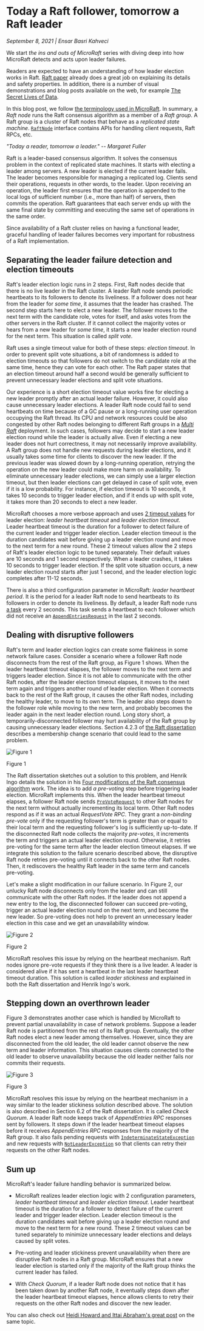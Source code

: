 
# Today a Raft follower, tomorrow a Raft leader

_September 8, 2021 | Ensar Basri Kahveci_

We start _the ins and outs of MicroRaft_ series with diving deep into how
MicroRaft detects and acts upon leader failures.

Readers are expected to have an understanding of how leader election works in
Raft. <a href="https://raft.github.io/" target="_blank">Raft paper</a> already
does a great job on explaining its details and safety properties. In addition,
there is a number of visual demonstrations and blog posts available on the web,
for example <a href="http://thesecretlivesofdata.com/raft/" target="_blank">The
Secret Lives of Data</a>.

In this blog post, we follow <a
href="https://microraft.io/docs/main-abstractions/" target="_blank" >the
terminology used in MicroRaft</a>. In summary, a _Raft node_ runs the Raft
consensus algorithm as a member of a _Raft group_. A Raft group is a cluster of
Raft nodes that behave as a _replicated state machine_. <a
href="https://github.com/MicroRaft/MicroRaft/blob/master/microraft/src/main/java/io/microraft/RaftNode.java"
target="_blank">`RaftNode`</a>  interface contains APIs for handling client
requests, Raft RPCs, etc.

_"Today a reader, tomorrow a leader." -- Margaret Fuller_

Raft is a leader-based consensus algorithm. It solves the consensus problem in
the context of replicated state machines. It starts with electing a leader among
servers. A new leader is elected if the current leader fails. The leader becomes
responsible for managing a replicated log. Clients send their operations,
requests in other words, to the leader. Upon receiving an operation, the leader
first ensures that the operation is appended to the local logs of sufficient
number (i.e., more than half) of servers, then commits the operation. Raft
guarantees that each server ends up with the same final state by committing and
executing the same set of operations in the same order.

Since availability of a Raft cluster relies on having a functional leader,
graceful handling of leader failures becomes very important for robustness of a
Raft implementation.

## Separating the leader failure detection and election timeouts

Raft's leader election logic runs in 2 steps. First, Raft nodes decide that
there is no live leader in the Raft cluster. A leader Raft node sends periodic
heartbeats to its followers to denote its liveliness. If a follower does not
hear from the leader for _some time_, it assumes that the leader has crashed.
The second step starts here to elect a new leader. The follower moves to the
next term with the candidate role, votes for itself, and asks votes from the
other servers in the Raft cluster. If it cannot collect the majority votes or
hears from a new leader for _some time_, it starts a new leader election round
for the next term. This situation is called _split vote_.

Raft uses a single timeout value for both of these steps: _election timeout_. In
order to prevent split vote situations, a bit of randomness is added to election
timeouts so that followers do not switch to the candidate role at the same time,
hence they can vote for each other. The Raft paper states that an election
timeout around half a second would be generally sufficient to prevent
unnecessary leader elections and split vote situations.

Our experience is a short election timeout value works fine for electing a new
leader promptly after an actual leader failure. However, it could also cause
unnecessary leader elections. A leader Raft node could fail to send heartbeats
on time because of a GC pause or a long-running user operation occupying the
Raft thread. Its CPU and network resources could be also congested by other Raft
nodes belonging to different Raft groups in a <a
href="https://www.cockroachlabs.com/blog/scaling-raft/" target="_blank">_Multi
Raft_</a> deployment. In such cases, followers may decide to start a new leader
election round while the leader is actually alive. Even if electing a new leader
does not hurt correctness, it may not necessarily improve availability. A Raft
group does not handle new requests during leader elections, and it usually takes
some time for clients to discover the new leader. If the previous leader was
slowed down by a long-running operation, retrying the operation on the new
leader could make more harm on availability. To eliminate unnecessary leader
elections, we can simply use a larger election timeout, but then leader
elections can get delayed in case of split vote, even if it is a low
probability. For instance, if election timeout is 10 seconds, it takes 10
seconds to trigger leader election, and if it ends up with split vote, it takes
more than 20 seconds to elect a new leader.

MicroRaft chooses a more verbose approach and uses <a
href="https://github.com/MicroRaft/MicroRaft/blob/master/microraft/src/main/java/io/microraft/RaftConfig.java"
target="_blank">2 timeout values</a> for leader election: _leader heartbeat
timeout_ and _leader election timeout_. Leader heartbeat timeout is the duration
for a follower to detect failure of the current leader and trigger leader
election. Leader election timeout is the duration candidates wait before giving
up a leader election round and move to the next term for a new round. These 2
timeout values allow the 2 steps of Raft's leader election logic to be tuned
separately. Their default values are 10 seconds and 1 second respectively. When
a leader crashes, it takes 10 seconds to trigger leader election. If the split
vote situation occurs, a new leader election round starts after just 1 second,
and the leader election logic completes after 11-12 seconds.

There is also a third configuration parameter in MicroRaft: _leader heartbeat
period_. It is the period for a leader Raft node to send heartbeats to its
followers in order to denote its liveliness. By default, a leader Raft node runs
<a href="https://github.com/MicroRaft/MicroRaft/blob/master/microraft/src/main/java/io/microraft/impl/task/HeartbeatTask.java" target="_blank">a task</a> every 2 seconds. This task sends a heartbeat to each follower which did
not receive an <a
href="https://github.com/MicroRaft/MicroRaft/blob/master/microraft/src/main/java/io/microraft/model/message/AppendEntriesRequest.java"
target="_blank">`AppendEntriesRequest`</a> in the last 2 seconds.

## Dealing with disruptive followers

Raft's term and leader election logics can create some flakiness in some network
failure cases. Consider a scenario where a follower Raft node disconnects from
the rest of the Raft group, as Figure 1 shows. When the leader heartbeat timeout
elapses, the follower moves to the next term and triggers leader election. Since
it is not able to communicate with the other Raft nodes, after the leader
election timeout elapses, it moves to the next term again and triggers another
round of leader election. When it connects back to the rest of the Raft group,
it causes the other Raft nodes, including the healthy leader, to move to its own
term. The leader also steps down to the follower role while moving to the new
term, and probably becomes the leader again in the next leader election round.
Long story short, a temporarily-disconnected follower may hurt availability of
the Raft group by causing unnecessary leader elections. Section 4.2.3 of <a
href="https://web.stanford.edu/~ouster/cgi-bin/papers/OngaroPhD.pdf"
target="_blank">the Raft dissertation</a> describes a membership change scenario
that could lead to the same problem.

![Figure 1](https://microraft.io/img/blog2-fig1.png)

Figure 1

The Raft dissertation sketches out a solution to this problem, and Henrik Ingo
details the solution in his <a
href="https://www.openlife.cc/sites/default/files/php_uploads/4-modifications-for-Raft-consensus.pdf"
target="_blank">Four modifications of the Raft consensus algorithm</a> work. The
idea is to add _a pre-voting_ step before triggering leader election. MicroRaft
implements this. When the leader heartbeat timeout elapses, a follower Raft node
sends <a
href="https://github.com/MicroRaft/MicroRaft/blob/master/microraft/src/main/java/io/microraft/model/message/PreVoteRequest.java"
target="_blank">`PreVoteRequest`</a> to other Raft nodes for the next term
without actually incrementing its local term. Other Raft nodes respond as if it
was an actual _RequestVote RPC_. They grant a _non-binding pre-vote_ only if the
requesting follower's term is greater than or equal to their local term and the
requesting follower's log is sufficiently up-to-date. If the disconnected Raft
node collects the majority _pre-votes_, it increments the term and triggers an
actual leader election round. Otherwise, it retries pre-voting for the same term
after the leader election timeout elapses. If we integrate this solution to the
failure scenario described above, the disruptive Raft node retries pre-voting
until it connects back to the other Raft nodes. Then, it rediscovers the healthy
Raft leader in the same term and cancels pre-voting.

Let's make a slight modification in our failure scenario. In Figure 2, our
unlucky Raft node disconnects only from the leader and can still communicate
with the other Raft nodes. If the leader does not append a new entry to the log,
the disconnected follower can succeed pre-voting, trigger an actual leader
election round on the next term, and become the new leader. So pre-voting does
not help to prevent an unnecessary leader election in this case and we get an
unavailability window.

![Figure 2](https://microraft.io/img/blog2-fig2.png)

Figure 2

MicroRaft resolves this issue by relying on the heartbeat mechanism. Raft nodes
ignore pre-vote requests if they think there is a live leader. A leader is
considered alive if it has sent a heartbeat in the last leader heartbeat timeout
duration. This solution is called _leader stickiness_ and explained in both the
Raft dissertation and Henrik Ingo's work.

## Stepping down an overthrown leader

Figure 3 demonstrates another case which is handled by MicroRaft to prevent
partial unavailability in case of network problems. Suppose a leader Raft node
is partitioned from the rest of its Raft group. Eventually, the other Raft nodes
elect a new leader among themselves. However, since they are disconnected from
the old leader, the old leader cannot observe the new term and leader
information. This situation causes clients connected to the old leader to
observe unavailability because the old leader neither fails nor commits their
requests.

![Figure 3](https://microraft.io/img/blog2-fig3.png)

Figure 3

MicroRaft resolves this issue by relying on the heartbeat mechanism in a way
similar to the leader stickiness solution described above. The solution is also
described in Section 6.2 of the Raft dissertation. It is called _Check Quorum_.
A leader Raft node keeps track of _AppendEntries RPC_ responses sent by
followers. It steps down if the leader heartbeat timeout elapses before it
receives _AppendEntries RPC_ responses from the majority of the Raft group. It
also fails pending requests with <a
href="https://github.com/MicroRaft/MicroRaft/blob/master/microraft/src/main/java/io/microraft/exception/IndeterminateStateException.java"
target="_blank">`IndeterminateStateException`</a> and new requests with <a
href="https://github.com/MicroRaft/MicroRaft/blob/master/microraft/src/main/java/io/microraft/exception/NotLeaderException.java"
target="_blank">`NotLeaderException`</a> so that clients can retry their
requests on the other Raft nodes.

## Sum up

MicroRaft's leader failure handling behavior is summarized below.

- MicroRaft realizes leader election logic with 2 configuration parameters,
  _leader heartbeat timeout_ and _leader election timeout_. Leader heartbeat
  timeout is the duration for a follower to detect failure of the current leader
  and trigger leader election. Leader election timeout is the duration
  candidates wait before giving up a leader election round and move to the next
  term for a new round. These 2 timeout values can be tuned separately to
  minimize unnecessary leader elections and delays caused by split votes.

- Pre-voting and leader stickiness prevent unavailability when there are
  disruptive Raft nodes in a Raft group. MicroRaft ensures that a new leader
  election is started only if the majority of the Raft group thinks the current
  leader has failed.

- With _Check Quorum_, if a leader Raft node does not notice that it has been
  taken down by another Raft node, it eventually steps down after the leader
  heartbeat timeout elapses, hence allows clients to retry their requests on the
  other Raft nodes and discover the new leader.

You can also check out <a
href="https://decentralizedthoughts.github.io/2020-12-12-raft-liveness-full-omission/"
target="_blank">Heidi Howard and Ittai Abraham's great post</a> on the same
topic.
